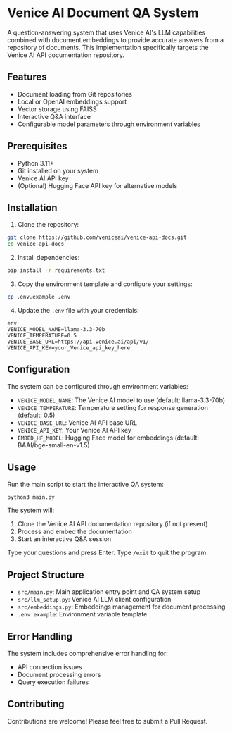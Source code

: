 # Venice AI Document QA System

A question-answering system that uses Venice AI's LLM capabilities combined with document embeddings to provide accurate answers from a repository of documents. This implementation specifically targets the Venice AI API documentation repository.

## Features

- Document loading from Git repositories
- Local or OpenAI embeddings support
- Vector storage using FAISS
- Interactive Q&A interface
- Configurable model parameters through environment variables

## Prerequisites

- Python 3.11+
- Git installed on your system
- Venice AI API key
- (Optional) Hugging Face API key for alternative models

## Installation

1. Clone the repository:

```bash
git clone https://github.com/veniceai/venice-api-docs.git
cd venice-api-docs
```

2. Install dependencies:

```bash
pip install -r requirements.txt
```

3. Copy the environment template and configure your settings:

```bash
cp .env.example .env
```

4. Update the `.env` file with your credentials:

```
env
VENICE_MODEL_NAME=llama-3.3-70b
VENICE_TEMPERATURE=0.5
VENICE_BASE_URL=https://api.venice.ai/api/v1/
VENICE_API_KEY=your_Venice_api_key_here
```

## Configuration

The system can be configured through environment variables:

- `VENICE_MODEL_NAME`: The Venice AI model to use (default: llama-3.3-70b)
- `VENICE_TEMPERATURE`: Temperature setting for response generation (default: 0.5)
- `VENICE_BASE_URL`: Venice AI API base URL
- `VENICE_API_KEY`: Your Venice AI API key
- `EMBED_HF_MODEL`: Hugging Face model for embeddings (default: BAAI/bge-small-en-v1.5)

## Usage

Run the main script to start the interactive QA system:

```bash
python3 main.py
```


The system will:
1. Clone the Venice AI API documentation repository (if not present)
2. Process and embed the documentation
3. Start an interactive Q&A session

Type your questions and press Enter. Type `/exit` to quit the program.

## Project Structure

- `src/main.py`: Main application entry point and QA system setup
- `src/llm_setup.py`: Venice AI LLM client configuration
- `src/embeddings.py`: Embeddings management for document processing
- `.env.example`: Environment variable template

## Error Handling

The system includes comprehensive error handling for:
- API connection issues
- Document processing errors
- Query execution failures

## Contributing

Contributions are welcome! Please feel free to submit a Pull Request.
